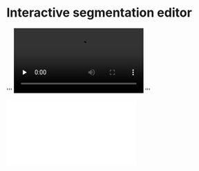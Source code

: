 # Interactive segmentation editor
'''
<video id="video" controls="" preload="none">
      <source id="mp4" src="https://www.bilibili.com/video/BV1QK4y1s7ag?share_source=copy_web" type="video/mp4">
</video>
'''
<iframe src="//player.bilibili.com/player.html?aid=883798339&bvid=BV1QK4y1s7ag&cid=209952577&page=1" scrolling="no" border="0" frameborder="no" framespacing="0" allowfullscreen="true"> </iframe>
